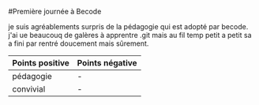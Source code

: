 #Première journée à Becode

je suis agréablements surpris de la pédagogie qui est adopté par becode.
j'ai ue beaucouq de galères à apprentre .git mais au fil temp petit a petit
sa a fini par rentré doucement mais sûrement.

Points positive | Points négative
----------------|----------------
pédagogie | -
convivial | -
